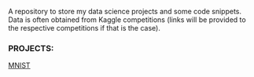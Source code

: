 A repository to store my data science projects and some code snippets. 
Data is often obtained from Kaggle competitions 
(links will be provided to the respective competitions if that is the case).



### PROJECTS:

[MNIST](https://github.com/mango-muffin/Projects/blob/master/MNIST%20image/MNIST.md)

